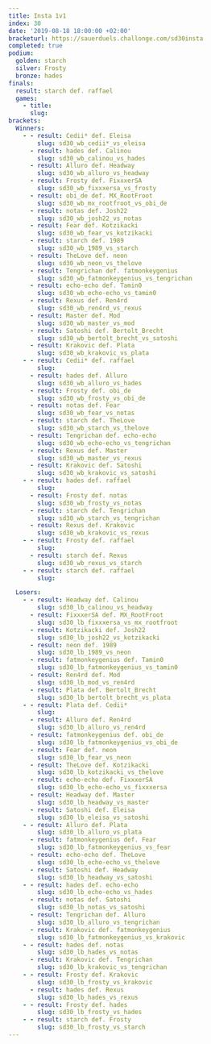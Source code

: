 ```yaml
---
title: Insta 1v1
index: 30
date: '2019-08-18 18:00:00 +02:00'
bracketurl: https://sauerduels.challonge.com/sd30insta
completed: true
podium:
  golden: starch
  silver: Frosty
  bronze: hades
finals:
  result: starch def. raffael
  games:
    - title: 
      slug: 
brackets:
  Winners:
    - - result: Cedii* def. Eleisa
        slug: sd30_wb_cedii*_vs_eleisa
      - result: hades def. Calinou
        slug: sd30_wb_calinou_vs_hades
      - result: Alluro def. Headway
        slug: sd30_wb_alluro_vs_headway
      - result: Frosty def. FixxxerSA
        slug: sd30_wb_fixxxersa_vs_frosty
      - result: obi_de def. MX_RootFroot
        slug: sd30_wb_mx_rootfroot_vs_obi_de
      - result: notas def. Josh22
        slug: sd30_wb_josh22_vs_notas
      - result: Fear def. Kotzikacki
        slug: sd30_wb_fear_vs_kotzikacki
      - result: starch def. 1989
        slug: sd30_wb_1989_vs_starch
      - result: TheLove def. neon
        slug: sd30_wb_neon_vs_thelove
      - result: Tengrichan def. fatmonkeygenius
        slug: sd30_wb_fatmonkeygenius_vs_tengrichan
      - result: echo-echo def. Tamin0
        slug: sd30_wb_echo-echo_vs_tamin0
      - result: Rexus def. Ren4rd
        slug: sd30_wb_ren4rd_vs_rexus
      - result: Master def. Mod
        slug: sd30_wb_master_vs_mod
      - result: Satoshi def. Bertolt_Brecht
        slug: sd30_wb_bertolt_brecht_vs_satoshi
      - result: Krakovic def. Plata
        slug: sd30_wb_krakovic_vs_plata
    - - result: Cedii* def. raffael
        slug: 
      - result: hades def. Alluro
        slug: sd30_wb_alluro_vs_hades
      - result: Frosty def. obi_de
        slug: sd30_wb_frosty_vs_obi_de
      - result: notas def. Fear
        slug: sd30_wb_fear_vs_notas
      - result: starch def. TheLove
        slug: sd30_wb_starch_vs_thelove
      - result: Tengrichan def. echo-echo
        slug: sd30_wb_echo-echo_vs_tengrichan
      - result: Rexus def. Master
        slug: sd30_wb_master_vs_rexus
      - result: Krakovic def. Satoshi
        slug: sd30_wb_krakovic_vs_satoshi
    - - result: hades def. raffael
        slug: 
      - result: Frosty def. notas
        slug: sd30_wb_frosty_vs_notas
      - result: starch def. Tengrichan
        slug: sd30_wb_starch_vs_tengrichan
      - result: Rexus def. Krakovic
        slug: sd30_wb_krakovic_vs_rexus
    - - result: Frosty def. raffael
        slug: 
      - result: starch def. Rexus
        slug: sd30_wb_rexus_vs_starch
    - - result: starch def. raffael
        slug: 

  Losers:
    - - result: Headway def. Calinou
        slug: sd30_lb_calinou_vs_headway
      - result: FixxxerSA def. MX_RootFroot
        slug: sd30_lb_fixxxersa_vs_mx_rootfroot
      - result: Kotzikacki def. Josh22
        slug: sd30_lb_josh22_vs_kotzikacki
      - result: neon def. 1989
        slug: sd30_lb_1989_vs_neon
      - result: fatmonkeygenius def. Tamin0
        slug: sd30_lb_fatmonkeygenius_vs_tamin0
      - result: Ren4rd def. Mod
        slug: sd30_lb_mod_vs_ren4rd
      - result: Plata def. Bertolt_Brecht
        slug: sd30_lb_bertolt_brecht_vs_plata
    - - result: Plata def. Cedii*
        slug: 
      - result: Alluro def. Ren4rd
        slug: sd30_lb_alluro_vs_ren4rd
      - result: fatmonkeygenius def. obi_de
        slug: sd30_lb_fatmonkeygenius_vs_obi_de
      - result: Fear def. neon
        slug: sd30_lb_fear_vs_neon
      - result: TheLove def. Kotzikacki
        slug: sd30_lb_kotzikacki_vs_thelove
      - result: echo-echo def. FixxxerSA
        slug: sd30_lb_echo-echo_vs_fixxxersa
      - result: Headway def. Master
        slug: sd30_lb_headway_vs_master
      - result: Satoshi def. Eleisa
        slug: sd30_lb_eleisa_vs_satoshi
    - - result: Alluro def. Plata
        slug: sd30_lb_alluro_vs_plata
      - result: fatmonkeygenius def. Fear
        slug: sd30_lb_fatmonkeygenius_vs_fear
      - result: echo-echo def. TheLove
        slug: sd30_lb_echo-echo_vs_thelove
      - result: Satoshi def. Headway
        slug: sd30_lb_headway_vs_satoshi
    - - result: hades def. echo-echo
        slug: sd30_lb_echo-echo_vs_hades
      - result: notas def. Satoshi
        slug: sd30_lb_notas_vs_satoshi
      - result: Tengrichan def. Alluro
        slug: sd30_lb_alluro_vs_tengrichan
      - result: Krakovic def. fatmonkeygenius
        slug: sd30_lb_fatmonkeygenius_vs_krakovic
    - - result: hades def. notas
        slug: sd30_lb_hades_vs_notas
      - result: Krakovic def. Tengrichan
        slug: sd30_lb_krakovic_vs_tengrichan
    - - result: Frosty def. Krakovic
        slug: sd30_lb_frosty_vs_krakovic
      - result: hades def. Rexus
        slug: sd30_lb_hades_vs_rexus
    - - result: Frosty def. hades
        slug: sd30_lb_frosty_vs_hades
    - - result: starch def. Frosty
        slug: sd30_lb_frosty_vs_starch
---
```

